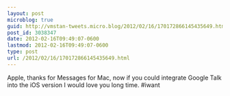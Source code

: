 ```yaml
---
layout: post
microblog: true
guid: http://vmstan-tweets.micro.blog/2012/02/16/170172866145435649.html
post_id: 3038347
date: 2012-02-16T09:49:07-0600
lastmod: 2012-02-16T09:49:07-0600
type: post
url: /2012/02/16/170172866145435649.html
---
```

Apple, thanks for Messages for Mac, now if you could integrate Google Talk into the iOS version I would love you long time. #iwant
